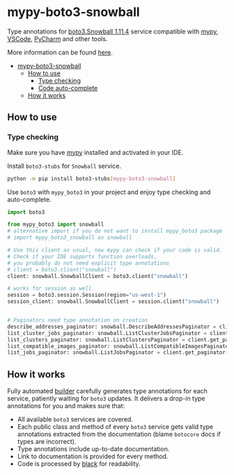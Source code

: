 # mypy-boto3-snowball

Type annotations for
[boto3.Snowball 1.11.4](https://boto3.amazonaws.com/v1/documentation/api/1.11.4/reference/services/snowball.html#Snowball) service
compatible with [mypy](https://github.com/python/mypy), [VSCode](https://code.visualstudio.com/),
[PyCharm](https://www.jetbrains.com/pycharm/) and other tools.

More information can be found [here](https://vemel.github.io/mypy_boto3/).

- [mypy-boto3-snowball](#mypy-boto3-snowball)
  - [How to use](#how-to-use)
    - [Type checking](#type-checking)
    - [Code auto-complete](#code-auto-complete)
  - [How it works](#how-it-works)

## How to use

### Type checking

Make sure you have [mypy](https://github.com/python/mypy) installed and activated in your IDE.

Install `boto3-stubs` for `Snowball` service.

```bash
python -m pip install boto3-stubs[mypy-boto3-snowball]
```

Use `boto3` with `mypy_boto3` in your project and enjoy type checking and auto-complete.

```python
import boto3

from mypy_boto3 import snowball
# alternative import if you do not want to install mypy_boto3 package
# import mypy_boto3_snowball as snowball

# Use this client as usual, now mypy can check if your code is valid.
# Check if your IDE supports function overloads,
# you probably do not need explicit type annotations
# client = boto3.client("snowball")
client: snowball.SnowballClient = boto3.client("snowball")

# works for session as well
session = boto3.session.Session(region="us-west-1")
session_client: snowball.SnowballClient = session.client("snowball")


# Paginators need type annotation on creation
describe_addresses_paginator: snowball.DescribeAddressesPaginator = client.get_paginator("describe_addresses")
list_cluster_jobs_paginator: snowball.ListClusterJobsPaginator = client.get_paginator("list_cluster_jobs")
list_clusters_paginator: snowball.ListClustersPaginator = client.get_paginator("list_clusters")
list_compatible_images_paginator: snowball.ListCompatibleImagesPaginator = client.get_paginator("list_compatible_images")
list_jobs_paginator: snowball.ListJobsPaginator = client.get_paginator("list_jobs")
```

## How it works

Fully automated [builder](https://github.com/vemel/mypy_boto3) carefully generates
type annotations for each service, patiently waiting for `boto3` updates. It delivers
a drop-in type annotations for you and makes sure that:

- All available `boto3` services are covered.
- Each public class and method of every `boto3` service gets valid type annotations
  extracted from the documentation (blame `botocore` docs if types are incorrect).
- Type annotations include up-to-date documentation.
- Link to documentation is provided for every method.
- Code is processed by [black](https://github.com/psf/black) for readability.